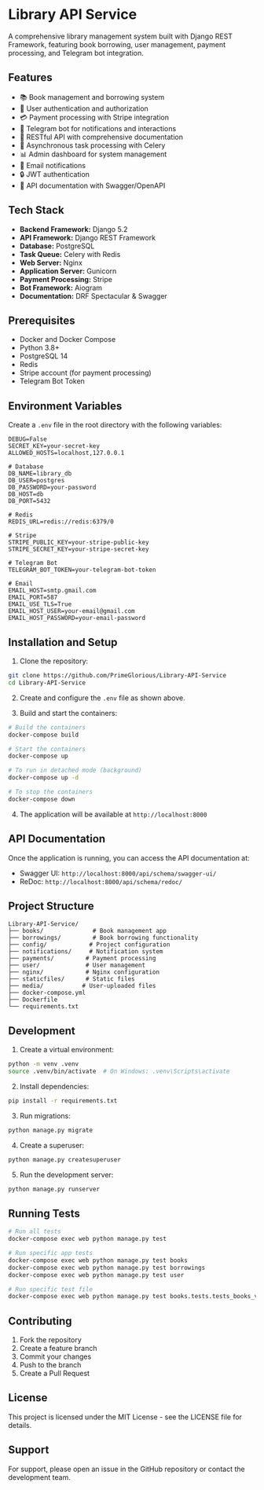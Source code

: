 # Library API Service

A comprehensive library management system built with Django REST Framework, featuring book borrowing, user management, payment processing, and Telegram bot integration.

## Features

- 📚 Book management and borrowing system
- 👥 User authentication and authorization
- 💳 Payment processing with Stripe integration
- 🤖 Telegram bot for notifications and interactions
- 📱 RESTful API with comprehensive documentation
- 🔄 Asynchronous task processing with Celery
- 📊 Admin dashboard for system management
- 📨 Email notifications
- 🔒 JWT authentication
- 📝 API documentation with Swagger/OpenAPI

## Tech Stack

- **Backend Framework:** Django 5.2
- **API Framework:** Django REST Framework
- **Database:** PostgreSQL
- **Task Queue:** Celery with Redis
- **Web Server:** Nginx
- **Application Server:** Gunicorn
- **Payment Processing:** Stripe
- **Bot Framework:** Aiogram
- **Documentation:** DRF Spectacular & Swagger

## Prerequisites

- Docker and Docker Compose
- Python 3.8+
- PostgreSQL 14
- Redis
- Stripe account (for payment processing)
- Telegram Bot Token

## Environment Variables

Create a `.env` file in the root directory with the following variables:

```env
DEBUG=False
SECRET_KEY=your-secret-key
ALLOWED_HOSTS=localhost,127.0.0.1

# Database
DB_NAME=library_db
DB_USER=postgres
DB_PASSWORD=your-password
DB_HOST=db
DB_PORT=5432

# Redis
REDIS_URL=redis://redis:6379/0

# Stripe
STRIPE_PUBLIC_KEY=your-stripe-public-key
STRIPE_SECRET_KEY=your-stripe-secret-key

# Telegram Bot
TELEGRAM_BOT_TOKEN=your-telegram-bot-token

# Email
EMAIL_HOST=smtp.gmail.com
EMAIL_PORT=587
EMAIL_USE_TLS=True
EMAIL_HOST_USER=your-email@gmail.com
EMAIL_HOST_PASSWORD=your-email-password
```

## Installation and Setup

1. Clone the repository:
```bash
git clone https://github.com/PrimeGlorious/Library-API-Service
cd Library-API-Service
```

2. Create and configure the `.env` file as shown above.

3. Build and start the containers:
```bash
# Build the containers
docker-compose build

# Start the containers
docker-compose up

# To run in detached mode (background)
docker-compose up -d

# To stop the containers
docker-compose down
```

4. The application will be available at `http://localhost:8000`

## API Documentation

Once the application is running, you can access the API documentation at:
- Swagger UI: `http://localhost:8000/api/schema/swagger-ui/`
- ReDoc: `http://localhost:8000/api/schema/redoc/`

## Project Structure

```
Library-API-Service/
├── books/              # Book management app
├── borrowings/         # Book borrowing functionality
├── config/            # Project configuration
├── notifications/     # Notification system
├── payments/         # Payment processing
├── user/             # User management
├── nginx/            # Nginx configuration
├── staticfiles/      # Static files
├── media/           # User-uploaded files
├── docker-compose.yml
├── Dockerfile
└── requirements.txt
```

## Development

1. Create a virtual environment:
```bash
python -m venv .venv
source .venv/bin/activate  # On Windows: .venv\Scripts\activate
```

2. Install dependencies:
```bash
pip install -r requirements.txt
```

3. Run migrations:
```bash
python manage.py migrate
```

4. Create a superuser:
```bash
python manage.py createsuperuser
```

5. Run the development server:
```bash
python manage.py runserver
```

## Running Tests

```bash
# Run all tests
docker-compose exec web python manage.py test

# Run specific app tests
docker-compose exec web python manage.py test books
docker-compose exec web python manage.py test borrowings
docker-compose exec web python manage.py test user

# Run specific test file
docker-compose exec web python manage.py test books.tests.tests_books_views
```

## Contributing

1. Fork the repository
2. Create a feature branch
3. Commit your changes
4. Push to the branch
5. Create a Pull Request

## License

This project is licensed under the MIT License - see the LICENSE file for details.

## Support

For support, please open an issue in the GitHub repository or contact the development team.
